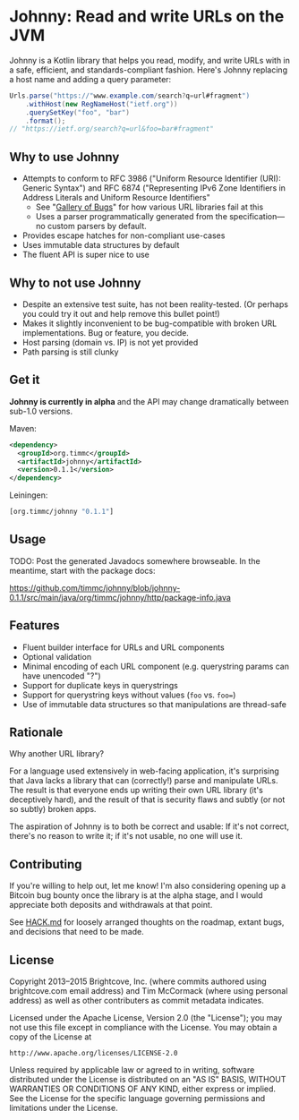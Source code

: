 # Johnny: Read and write URLs on the JVM

Johnny is a Kotlin library that helps you read, modify, and write URLs
with in a safe, efficient, and standards-compliant fashion. Here's
Johnny replacing a host name and adding a query parameter:

```java
Urls.parse("https://"www.example.com/search?q=url#fragment")
    .withHost(new RegNameHost("ietf.org"))
    .querySetKey("foo", "bar")
    .format();
// "https://ietf.org/search?q=url&foo=bar#fragment"
```

## Why to use Johnny

- Attempts to conform to RFC 3986 ("Uniform Resource Identifier (URI):
  Generic Syntax") and RFC 6874 ("Representing IPv6 Zone Identifiers
  in Address Literals and Uniform Resource Identifiers"
    - See "[Gallery of Bugs](doc/gallery-of-bugs.md)" for how various
      URL libraries fail at this
    - Uses a parser programmatically generated from the
      specification—no custom parsers by default.
- Provides escape hatches for non-compliant use-cases
- Uses immutable data structures by default
- The fluent API is super nice to use

## Why to not use Johnny

- Despite an extensive test suite, has not been reality-tested. (Or
  perhaps you could try it out and help remove this bullet point!)
- Makes it slightly inconvenient to be bug-compatible with broken URL
  implementations. Bug or feature, you decide.
- Host parsing (domain vs. IP) is not yet provided
- Path parsing is still clunky

## Get it

**Johnny is currently in alpha** and the API may change dramatically
between sub-1.0 versions.

Maven:

```xml
<dependency>
  <groupId>org.timmc</groupId>
  <artifactId>johnny</artifactId>
  <version>0.1.1</version>
</dependency>
```

Leiningen:

```clojure
[org.timmc/johnny "0.1.1"]
```

## Usage

TODO: Post the generated Javadocs somewhere browseable. In the
meantime, start with the package docs:

https://github.com/timmc/johnny/blob/johnny-0.1.1/src/main/java/org/timmc/johnny/http/package-info.java

## Features

- Fluent builder interface for URLs and URL components
- Optional validation
- Minimal encoding of each URL component (e.g. querystring params can
  have unencoded "?")
- Support for duplicate keys in querystrings
- Support for querystring keys without values (`foo` vs. `foo=`)
- Use of immutable data structures so that manipulations are
  thread-safe

## Rationale

Why another URL library?

For a language used extensively in web-facing application, it's
surprising that Java lacks a library that can (correctly!) parse and
manipulate URLs. The result is that everyone ends up writing their own
URL library (it's deceptively hard), and the result of that is
security flaws and subtly (or not so subtly) broken apps.

The aspiration of Johnny is to both be correct and usable: If it's not
correct, there's no reason to write it; if it's not usable, no one
will use it.

## Contributing

If you're willing to help out, let me know! I'm also considering
opening up a Bitcoin bug bounty once the library is at the alpha
stage, and I would appreciate both deposits and withdrawals at that
point.

See [HACK.md](HACK.md) for loosely arranged thoughts on the roadmap,
extant bugs, and decisions that need to be made.

## License

Copyright 2013–2015 Brightcove, Inc. (where commits authored using
brightcove.com email address) and Tim McCormack (where using personal
address) as well as other contributers as commit metadata indicates.

Licensed under the Apache License, Version 2.0 (the "License");
you may not use this file except in compliance with the License.
You may obtain a copy of the License at

    http://www.apache.org/licenses/LICENSE-2.0

Unless required by applicable law or agreed to in writing, software
distributed under the License is distributed on an "AS IS" BASIS,
WITHOUT WARRANTIES OR CONDITIONS OF ANY KIND, either express or implied.
See the License for the specific language governing permissions and
limitations under the License.
